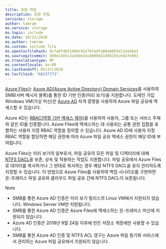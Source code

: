 ```yaml
---
title: 포함 파일
description: 포함 파일
services: storage
author: tamram
ms.service: storage
ms.topic: include
ms.date: 10/22/2018
ms.author: tamram
ms.custom: include file
ms.openlocfilehash: 0cfa0fdb51969c92e767adfa86a0065d11da56e2
ms.sourcegitcommit: 509e1583c3a3dde34c8090d2149d255cb92fe991
ms.translationtype: MT
ms.contentlocale: ko-KR
ms.lasthandoff: 05/27/2019
ms.locfileid: "66237773"
---
```

[Azure Files](../articles/storage/files/storage-files-introduction.md)는 [Azure AD(Azure Active Directory) Domain Services](../articles/active-directory-domain-services/overview.md)를 사용하여 SMB(서버 메시지 블록)를 통한 ID 기반 인증(미리 보기)을 지원합니다. 도메인 가입 Windows VM(가상 머신)은 [Azure AD](../articles/active-directory/fundamentals/active-directory-whatis.md) 자격 증명을 사용하여 Azure 파일 공유에 액세스할 수 있습니다. 

Azure AD는 [RBAC(역할 기반 액세스 제어)](../articles/role-based-access-control/overview.md)를 사용하여 사용자, 그룹 또는 서비스 주체와 같은 ID를 인증합니다. Azure Files에 액세스하는 데 사용되는 공통 권한 집합을 포함하는 사용자 지정 RBAC 역할을 정의할 수 있습니다. Azure AD ID에 사용자 지정 RBAC 역할을 할당하면 해당 권한에 따라 Azure 파일 공유 액세스 권한이 해당 ID에 부여됩니다.

Azure Files는 미리 보기의 일부로서, 파일 공유의 모든 파일 및 디렉터리에 대해 [NTFS DACL](https://technet.microsoft.com/library/2006.01.howitworksntfs.aspx)을 보존, 상속 및 적용하는 작업도 지원합니다. 파일 공유에서 Azure Files로 데이터를 복사하거나 그 반대로 복사하는 경우 해당 NTFS DACL을 유지 관리하도록 지정할 수 있습니다. 이 방법으로 Azure Files를 사용하여 백업 시나리오를 구현하면 온-프레미스 파일 공유와 클라우드 파일 공유 간에 NTFS DACL이 보존됩니다. 

> [!NOTE]
> - SMB를 통한 Azure AD 인증은 미리 보기 릴리스의 Linux VM에서 지원되지 않습니다. Windows Server VM만 지원됩니다.
> - SMB를 통한 Azure AD 인증은 Azure Files에 액세스하는 온-프레미스 머신에 지원되지 않습니다.
> - Azure AD 인증은 2018년 9월 24일 이후에 만든 저장소 계정에만 사용할 수 있습니다.
> - SMB를 통한 Azure AD 인증 및 NTFS ACL 영구는 Azure 파일 동기화 서비스에서 관리하는 Azure 파일 공유에서 지원되지 않습니다. 
